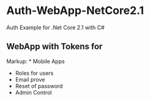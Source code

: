 # Auth-WebApp-NetCore2.1
Auth Example for .Net Core 2.1 with C#

## WebApp with Tokens for ##
Markup: * Mobile Apps
* Roles for users
* Email prove
* Reset of password
* Admin Control
